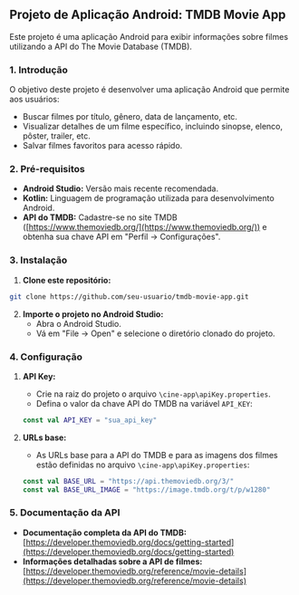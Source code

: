 ## Projeto de Aplicação Android: TMDB Movie App

Este projeto é uma aplicação Android para exibir informações sobre filmes utilizando a API do The Movie Database (TMDB).

### 1. Introdução

O objetivo deste projeto é desenvolver uma aplicação Android que permite aos usuários:

* Buscar filmes por título, gênero, data de lançamento, etc.
* Visualizar detalhes de um filme específico, incluindo sinopse, elenco, pôster, trailer, etc.
* Salvar filmes favoritos para acesso rápido.

### 2. Pré-requisitos

* **Android Studio:** Versão mais recente recomendada.
* **Kotlin:** Linguagem de programação utilizada para desenvolvimento Android.
* **API do TMDB:**  Cadastre-se no site TMDB ([https://www.themoviedb.org/](https://www.themoviedb.org/)) e obtenha sua chave API em "Perfil -> Configurações".

### 3. Instalação

1. **Clone este repositório:**
```bash
git clone https://github.com/seu-usuario/tmdb-movie-app.git
```

2. **Importe o projeto no Android Studio:**
    * Abra o Android Studio.
    * Vá em "File -> Open" e selecione o diretório clonado do projeto.

### 4. Configuração

1. **API Key:**
    * Crie na raiz do projeto o arquivo  `\cine-app\apiKey.properties`.
    * Defina o valor da chave API do TMDB na variável `API_KEY`:
    ```kotlin
    const val API_KEY = "sua_api_key"
    ```

2. **URLs base:**
    * As URLs base para a API do TMDB e para as imagens dos filmes estão definidas no arquivo `\cine-app\apiKey.properties`:
    ```kotlin
    const val BASE_URL = "https://api.themoviedb.org/3/"
    const val BASE_URL_IMAGE = "https://image.tmdb.org/t/p/w1280"
    ```
### 5. Documentação da API

* **Documentação completa da API do TMDB:** [https://developer.themoviedb.org/docs/getting-started](https://developer.themoviedb.org/docs/getting-started)
* **Informações detalhadas sobre a API de filmes:** [https://developer.themoviedb.org/reference/movie-details](https://developer.themoviedb.org/reference/movie-details)
